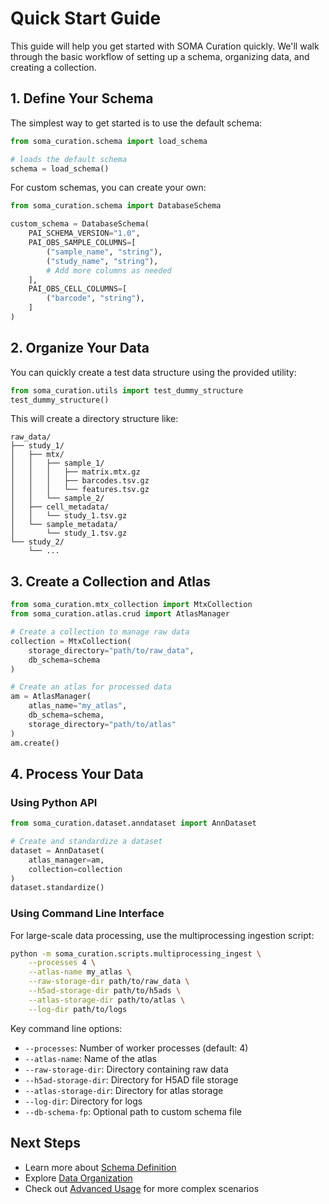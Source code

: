 # Quick Start Guide

This guide will help you get started with SOMA Curation quickly. We'll walk through the basic workflow of setting up a schema, organizing data, and creating a collection.

## 1. Define Your Schema

The simplest way to get started is to use the default schema:

```python
from soma_curation.schema import load_schema

# loads the default schema
schema = load_schema()
```

For custom schemas, you can create your own:

```python
from soma_curation.schema import DatabaseSchema

custom_schema = DatabaseSchema(
    PAI_SCHEMA_VERSION="1.0",
    PAI_OBS_SAMPLE_COLUMNS=[
        ("sample_name", "string"),
        ("study_name", "string"),
        # Add more columns as needed
    ],
    PAI_OBS_CELL_COLUMNS=[
        ("barcode", "string"),
    ]
)
```

## 2. Organize Your Data

You can quickly create a test data structure using the provided utility:

```python
from soma_curation.utils import test_dummy_structure
test_dummy_structure()
```

This will create a directory structure like:

```
raw_data/
├── study_1/
│   ├── mtx/
│   │   ├── sample_1/
│   │   │   ├── matrix.mtx.gz
│   │   │   ├── barcodes.tsv.gz
│   │   │   └── features.tsv.gz
│   │   └── sample_2/
│   ├── cell_metadata/
│   │   └── study_1.tsv.gz
│   └── sample_metadata/
│       └── study_1.tsv.gz
└── study_2/
    └── ...
```

## 3. Create a Collection and Atlas

```python
from soma_curation.mtx_collection import MtxCollection
from soma_curation.atlas.crud import AtlasManager

# Create a collection to manage raw data
collection = MtxCollection(
    storage_directory="path/to/raw_data",
    db_schema=schema
)

# Create an atlas for processed data
am = AtlasManager(
    atlas_name="my_atlas",
    db_schema=schema,
    storage_directory="path/to/atlas"
)
am.create()
```

## 4. Process Your Data

### Using Python API

```python
from soma_curation.dataset.anndataset import AnnDataset

# Create and standardize a dataset
dataset = AnnDataset(
    atlas_manager=am,
    collection=collection
)
dataset.standardize()
```

### Using Command Line Interface

For large-scale data processing, use the multiprocessing ingestion script:

```bash
python -m soma_curation.scripts.multiprocessing_ingest \
    --processes 4 \
    --atlas-name my_atlas \
    --raw-storage-dir path/to/raw_data \
    --h5ad-storage-dir path/to/h5ads \
    --atlas-storage-dir path/to/atlas \
    --log-dir path/to/logs
```

Key command line options:

- `--processes`: Number of worker processes (default: 4)
- `--atlas-name`: Name of the atlas
- `--raw-storage-dir`: Directory containing raw data
- `--h5ad-storage-dir`: Directory for H5AD file storage
- `--atlas-storage-dir`: Directory for atlas storage
- `--log-dir`: Directory for logs
- `--db-schema-fp`: Optional path to custom schema file

## Next Steps

- Learn more about [Schema Definition](user_guide/schema.md)
- Explore [Data Organization](user_guide/data_organization.md)
- Check out [Advanced Usage](examples/advanced.md) for more complex scenarios
